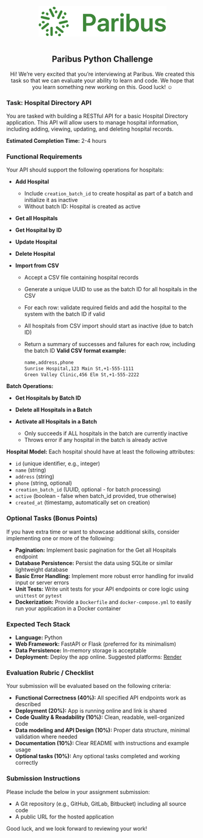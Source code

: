 <div align="center">
  <img src="paribus-logo.png" alt="Paribus Logo" height="80" style="margin-bottom: 1em;" />
</div>
<div align="center">

## Paribus Python Challenge

Hi! We’re very excited that you’re interviewing at Paribus. We created this task so that we can evaluate your ability to learn and code. We hope that you learn something new working on this. Good luck! ☺️

</div>

### Task: Hospital Directory API

You are tasked with building a RESTful API for a basic Hospital Directory application. This API will allow users to manage hospital information, including adding, viewing, updating, and deleting hospital records.

**Estimated Completion Time:** 2-4 hours

### Functional Requirements

Your API should support the following operations for hospitals:

- **Add Hospital**
  - Include `creation_batch_id` to create hospital as part of a batch and initialize it as inactive
  - Without batch ID: Hospital is created as active
- **Get all Hospitals**
- **Get Hospital by ID**
- **Update Hospital**
- **Delete Hospital**
- **Import from CSV**

  - Accept a CSV file containing hospital records
  - Generate a unique UUID to use as the batch ID for all hospitals in the CSV
  - For each row: validate required fields and add the hospital to the system with the batch ID if valid
  - All hospitals from CSV import should start as inactive (due to batch ID)
  - Return a summary of successes and failures for each row, including the batch ID
    **Valid CSV format example:**

    ```
    name,address,phone
    Sunrise Hospital,123 Main St,+1-555-1111
    Green Valley Clinic,456 Elm St,+1-555-2222
    ```

**Batch Operations:**

- **Get Hospitals by Batch ID**
- **Delete all Hospitals in a Batch**
- **Activate all Hospitals in a Batch**

  - Only succeeds if ALL hospitals in the batch are currently inactive
  - Throws error if any hospital in the batch is already active

**Hospital Model:** Each hospital should have at least the following attributes:

- `id` (unique identifier, e.g., integer)
- `name` (string)
- `address` (string)
- `phone` (string, optional)
- `creation_batch_id` (UUID, optional - for batch processing)
- `active` (boolean - false when batch_id provided, true otherwise)
- `created_at` (timestamp, automatically set on creation)

### Optional Tasks (Bonus Points)

If you have extra time or want to showcase additional skills, consider implementing one or more of the following:

- **Pagination:** Implement basic pagination for the Get all Hospitals endpoint
- **Database Persistence:** Persist the data using SQLite or similar lightweight database
- **Basic Error Handling:** Implement more robust error handling for invalid input or server errors
- **Unit Tests:** Write unit tests for your API endpoints or core logic using `unittest` or `pytest`
- **Dockerization:** Provide a `Dockerfile` and `docker-compose.yml` to easily run your application in a Docker container

### Expected Tech Stack

- **Language:** Python
- **Web Framework:** FastAPI or Flask (preferred for its minimalism)
- **Data Persistence:** In-memory storage is acceptable
- **Deployment:** Deploy the app online. Suggested platforms: [Render](https://render.com/)

### Evaluation Rubric / Checklist

Your submission will be evaluated based on the following criteria:

- **Functional Correctness (40%):** All specified API endpoints work as described
- **Deployment (20%):** App is running online and link is shared
- **Code Quality & Readability (10%):** Clean, readable, well-organized code
- **Data modeling and API Design (10%):** Proper data structure, minimal validation where needed
- **Documentation (10%):** Clear README with instructions and example usage
- **Optional tasks (10%):** Any optional tasks completed and working correctly

### Submission Instructions

Please include the below in your assignment submission:

- A Git repository (e.g., GitHub, GitLab, Bitbucket) including all source code
- A public URL for the hosted application

Good luck, and we look forward to reviewing your work!
